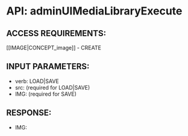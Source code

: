 # API: adminUIMediaLibraryExecute


## ACCESS REQUIREMENTS: ##
[[IMAGE|CONCEPT_image]] - CREATE




## INPUT PARAMETERS: ##
  * verb: LOAD|SAVE
  * src: (required for LOAD|SAVE)
  * IMG: (required for SAVE)

## RESPONSE: ##
  * IMG: 
